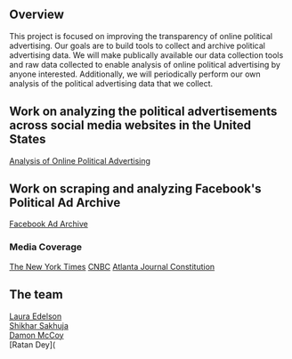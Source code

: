 ## Overview
This project is focused on improving the transparency of online political advertising. Our goals are to build tools to collect and archive political advertising data. We will make publically available our data collection tools and raw data collected to enable analysis of online political advertising by anyone interested. Additionally, we will periodically perform our own analysis of the political advertising data that we collect.

## Work on analyzing the political advertisements across social media websites in the United States
[Analysis of Online Political Advertising](https://online-pol-ads.github.io/Online-Political-Ads-Analysis/)


## Work on scraping and analyzing Facebook's Political Ad Archive
[Facebook Ad Archive](https://online-pol-ads.github.io/FBPoliticalAds/) 

### Media Coverage
[The New York Times](https://www.nytimes.com/2018/07/17/technology/political-ads-facebook-trump.html)
[CNBC](https://www.cnbc.com/2018/07/18/the-biggest-spender-of-political-ads-on-facebook-president-trump.html)
[Atlanta Journal Constitution](https://www.myajc.com/news/trump-buying-political-ads-facebook/PTv7V3bqu3Qq1bxHrtra5J/)


## The team
[Laura Edelson](https://www.linkedin.com/in/laura-edelson-4654182/)  
[Shikhar Sakhuja](https://www.linkedin.com/in/shikhar394/)  
[Damon McCoy](http://damonmccoy.com)  
[Ratan Dey](
